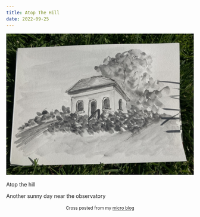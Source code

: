 ```yaml
---
title: Atop The Hill
date: 2022-09-25
---
```

![Atop The Hill](image/c6fd065784.jpg)

<p>Atop the hill</p>
<p>Another sunny day near the observatory</p>



<center><small>Cross posted from my <a href='http://micro.blog/joshnicholas'>micro blog</a></small></center>

    